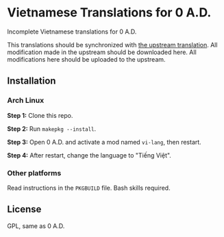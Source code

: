 # Vietnamese Translations for 0 A.D.

Incomplete Vietnamese translations for 0 A.D.

This translations should be synchronized with [the upstream translation](https://app.transifex.com/wildfire-games/0ad/language/vi/). All modification made in the upstream should be downloaded here. All modifications here should be uploaded to the upstream.

## Installation

### Arch Linux

**Step 1:** Clone this repo.

**Step 2:** Run `makepkg --install`.

**Step 3:** Open 0 A.D. and activate a mod named `vi-lang`, then restart.

**Step 4:** After restart, change the language to "Tiếng Việt".

### Other platforms

Read instructions in the `PKGBUILD` file. Bash skills required.

## License

GPL, same as 0 A.D.
